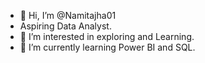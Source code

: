 - 👋 Hi, I’m @Namitajha01
- Aspiring Data Analyst.
- 👀 I’m interested in exploring and Learning.
- 🌱 I’m currently learning Power BI and SQL.


<!---
Namitajha01/Namitajha01 is a ✨ special ✨ repository because its `README.md` (this file) appears on your GitHub profile.
You can click the Preview link to take a look at your changes.
--->
